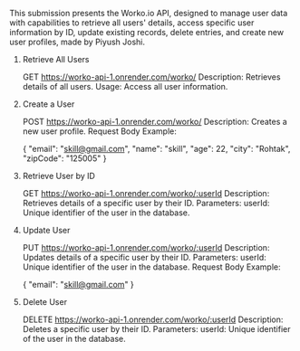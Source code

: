 This submission presents the Worko.io API, designed to manage user data with capabilities to retrieve all users' details, access specific user information by ID, update existing records, delete entries, and create new user profiles, made by Piyush Joshi.


1. Retrieve All Users

     GET https://worko-api-1.onrender.com/worko/
     Description: Retrieves details of all users.
     Usage: Access all user information.
   

3. Create a User

     POST https://worko-api-1.onrender.com/worko/
     Description: Creates a new user profile.
     Request Body Example:

     {
       "email": "skill@gmail.com",
       "name": "skill",
       "age": 22,
       "city": "Rohtak",
       "zipCode": "125005"
     }
   

5. Retrieve User by ID

     GET https://worko-api-1.onrender.com/worko/:userId
     Description: Retrieves details of a specific user by their ID.
     Parameters:
     userId: Unique identifier of the user in the database.


6. Update User

     PUT https://worko-api-1.onrender.com/worko/:userId
     Description: Updates details of a specific user by their ID.
     Parameters:
     userId: Unique identifier of the user in the database.
     Request Body Example:

     {
       "email": "skill@gmail.com"
     }


7. Delete User

     DELETE https://worko-api-1.onrender.com/worko/:userId
     Description: Deletes a specific user by their ID.
     Parameters:
     userId: Unique identifier of the user in the database.


